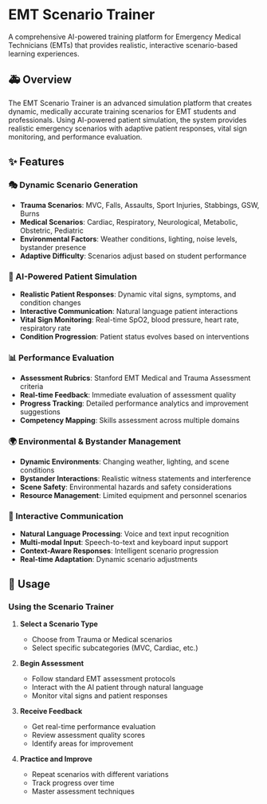 # EMT Scenario Trainer

A comprehensive AI-powered training platform for Emergency Medical Technicians (EMTs) that provides realistic, interactive scenario-based learning experiences.

## 🚑 Overview

The EMT Scenario Trainer is an advanced simulation platform that creates dynamic, medically accurate training scenarios for EMT students and professionals. Using AI-powered patient simulation, the system provides realistic emergency scenarios with adaptive patient responses, vital sign monitoring, and performance evaluation.

## ✨ Features

### 🎭 Dynamic Scenario Generation

- **Trauma Scenarios**: MVC, Falls, Assaults, Sport Injuries, Stabbings, GSW, Burns
- **Medical Scenarios**: Cardiac, Respiratory, Neurological, Metabolic, Obstetric, Pediatric
- **Environmental Factors**: Weather conditions, lighting, noise levels, bystander presence
- **Adaptive Difficulty**: Scenarios adjust based on student performance

### 🤖 AI-Powered Patient Simulation

- **Realistic Patient Responses**: Dynamic vital signs, symptoms, and condition changes
- **Interactive Communication**: Natural language patient interactions
- **Vital Sign Monitoring**: Real-time SpO2, blood pressure, heart rate, respiratory rate
- **Condition Progression**: Patient status evolves based on interventions

### 📊 Performance Evaluation

- **Assessment Rubrics**: Stanford EMT Medical and Trauma Assessment criteria
- **Real-time Feedback**: Immediate evaluation of assessment quality
- **Progress Tracking**: Detailed performance analytics and improvement suggestions
- **Competency Mapping**: Skills assessment across multiple domains

### 🌍 Environmental & Bystander Management

- **Dynamic Environments**: Changing weather, lighting, and scene conditions
- **Bystander Interactions**: Realistic witness statements and interference
- **Scene Safety**: Environmental hazards and safety considerations
- **Resource Management**: Limited equipment and personnel scenarios

### 💬 Interactive Communication

- **Natural Language Processing**: Voice and text input recognition
- **Multi-modal Input**: Speech-to-text and keyboard input support
- **Context-Aware Responses**: Intelligent scenario progression
- **Real-time Adaptation**: Dynamic scenario adjustments

## 🚀 Usage

### Using the Scenario Trainer

1. **Select a Scenario Type**

   - Choose from Trauma or Medical scenarios
   - Select specific subcategories (MVC, Cardiac, etc.)

2. **Begin Assessment**

   - Follow standard EMT assessment protocols
   - Interact with the AI patient through natural language
   - Monitor vital signs and patient responses

3. **Receive Feedback**

   - Get real-time performance evaluation
   - Review assessment quality scores
   - Identify areas for improvement

4. **Practice and Improve**
   - Repeat scenarios with different variations
   - Track progress over time
   - Master assessment techniques

